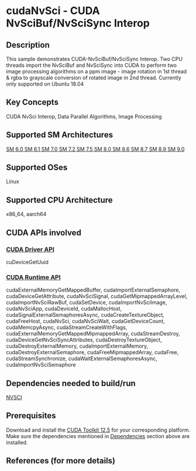 # cudaNvSci - CUDA NvSciBuf/NvSciSync Interop

## Description

This sample demonstrates CUDA-NvSciBuf/NvSciSync Interop. Two CPU threads import the NvSciBuf and NvSciSync into CUDA to perform two image processing algorithms on a ppm image - image rotation in 1st thread &amp; rgba to grayscale conversion of rotated image in 2nd thread. Currently only supported on Ubuntu 18.04

## Key Concepts

CUDA NvSci Interop, Data Parallel Algorithms, Image Processing

## Supported SM Architectures

[SM 6.0 ](https://developer.nvidia.com/cuda-gpus)  [SM 6.1 ](https://developer.nvidia.com/cuda-gpus)  [SM 7.0 ](https://developer.nvidia.com/cuda-gpus)  [SM 7.2 ](https://developer.nvidia.com/cuda-gpus)  [SM 7.5 ](https://developer.nvidia.com/cuda-gpus)  [SM 8.0 ](https://developer.nvidia.com/cuda-gpus)  [SM 8.6 ](https://developer.nvidia.com/cuda-gpus)  [SM 8.7 ](https://developer.nvidia.com/cuda-gpus)  [SM 8.9 ](https://developer.nvidia.com/cuda-gpus)  [SM 9.0 ](https://developer.nvidia.com/cuda-gpus)

## Supported OSes

Linux

## Supported CPU Architecture

x86_64, aarch64

## CUDA APIs involved

### [CUDA Driver API](http://docs.nvidia.com/cuda/cuda-driver-api/index.html)
cuDeviceGetUuid

### [CUDA Runtime API](http://docs.nvidia.com/cuda/cuda-runtime-api/index.html)
cudaExternalMemoryGetMappedBuffer, cudaImportExternalSemaphore, cudaDeviceGetAttribute, cudaNvSciSignal, cudaGetMipmappedArrayLevel, cudaImportNvSciRawBuf, cudaSetDevice, cudaImportNvSciImage, cudaNvSciApp, cudaDeviceId, cudaMallocHost, cudaSignalExternalSemaphoresAsync, cudaCreateTextureObject, cudaFreeHost, cudaNvSci, cudaNvSciWait, cudaGetDeviceCount, cudaMemcpyAsync, cudaStreamCreateWithFlags, cudaExternalMemoryGetMappedMipmappedArray, cudaStreamDestroy, cudaDeviceGetNvSciSyncAttributes, cudaDestroyTextureObject, cudaDestroyExternalMemory, cudaImportExternalMemory, cudaDestroyExternalSemaphore, cudaFreeMipmappedArray, cudaFree, cudaStreamSynchronize, cudaWaitExternalSemaphoresAsync, cudaImportNvSciSemaphore

## Dependencies needed to build/run
[NVSCI](../../../README.md#nvsci)

## Prerequisites

Download and install the [CUDA Toolkit 12.5](https://developer.nvidia.com/cuda-downloads) for your corresponding platform.
Make sure the dependencies mentioned in [Dependencies]() section above are installed.

## References (for more details)

